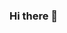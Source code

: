 ### Hi there 👋

<!--
**ayushsinha0/ayushsinha0** is a ✨ _special_ ✨ repository because its `README.md` (this file) appears on your GitHub profile.

Here are some ideas to get you:

- 🔭 I’m currently working on ...
- 🌱 I’m currently learning ...
- 👯 I’m looking to collaborate on ...
- 🤔 I’m looking for help with ...
- 💬 Ask me about ...
- 📫 How to reach me: ...
- 😄 Pronouns: ...
- ⚡ Fun fact: ...
-->
